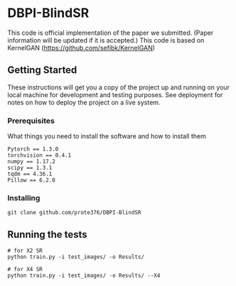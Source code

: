 # DBPI-BlindSR

This code is official implementation of the paper we submitted. (Paper information will be updated if it is accepted.)
This code is based on KernelGAN (https://github.com/sefibk/KernelGAN)

## Getting Started

These instructions will get you a copy of the project up and running on your local machine for development and testing purposes. See deployment for notes on how to deploy the project on a live system.

### Prerequisites

What things you need to install the software and how to install them

```
Pytorch == 1.3.0
torchvision == 0.4.1
numpy == 1.17.2
scipy == 1.3.1
tqdm == 4.36.1
Pillow == 6.2.0
```

### Installing

```
git clone github.com/prote376/DBPI-BlindSR
```

## Running the tests

```
# for X2 SR
python train.py -i test_images/ -o Results/

# for X4 SR
python train.py -i test_images/ -o Results/ --X4
```
